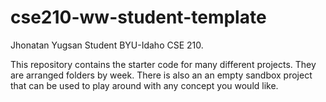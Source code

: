 # cse210-ww-student-template
Jhonatan Yugsan  Student BYU-Idaho CSE 210.

This repository contains the starter code for many different projects. They are arranged folders by week. There is also an an empty sandbox project that can be used to play around with any concept you would like.
